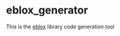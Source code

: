 # eblox_generator

This is the [eblox](https://github.com/arcticfox1919/eblox) library code generation tool